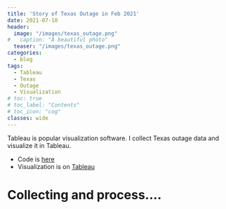 ```yaml
---
title: 'Story of Texas Outage in Feb 2021'
date: 2021-07-10
header:
  image: "/images/texas_outage.png"
#   caption: "A beautiful photo"
  teaser: "/images/texas_outage.png"
categories:
  - blog
tags:
  - Tableau
  - Texas
  - Outage
  - Visualization
# toc: true
# toc_label: "Contents"
# toc_icon: "cog"
classes: wide
---
```


Tableau is popular visualization software. I collect Texas outage data and visualize it in Tableau.

- Code is [here](https://github.com/ycheng22/Visualize_Texas_Outage)
- Visualization is on [Tableau](https://public.tableau.com/app/profile/ycheng/viz/ot6_Sorted_Bar_of_Reduced_MW_by_County/Story1)



# Collecting and process....
